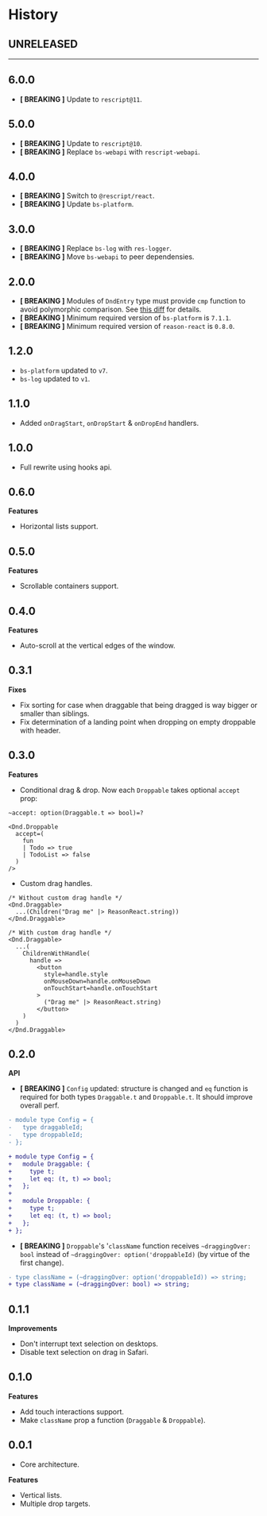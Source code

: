 # History

## UNRELEASED

---

## 6.0.0
* **[ BREAKING ]** Update to `rescript@11`.

## 5.0.0
* **[ BREAKING ]** Update to `rescript@10`.
* **[ BREAKING ]** Replace `bs-webapi` with `rescript-webapi`.

## 4.0.0
* **[ BREAKING ]** Switch to `@rescript/react`.
* **[ BREAKING ]** Update `bs-platform`.

## 3.0.0
* **[ BREAKING ]** Replace `bs-log` with `res-logger`.
* **[ BREAKING ]** Move `bs-webapi` to peer dependensies.

## 2.0.0
* **[ BREAKING ]** Modules of `DndEntry` type must provide `cmp` function to avoid polymorphic comparison. See [this diff](https://github.com/MinimaHQ/rescript-dnd/commit/238a0abab8ad88a7c643c0b022c49887c025a89b) for details.
* **[ BREAKING ]** Minimum required version of `bs-platform` is `7.1.1`.
* **[ BREAKING ]** Minimum required version of `reason-react` is `0.8.0`.

## 1.2.0
* `bs-platform` updated to `v7`.
* `bs-log` updated to `v1`.

## 1.1.0
* Added `onDragStart`, `onDropStart` & `onDropEnd` handlers.

## 1.0.0
* Full rewrite using hooks api.

## 0.6.0
**Features**
* Horizontal lists support.

## 0.5.0
**Features**
* Scrollable containers support.

## 0.4.0
**Features**
* Auto-scroll at the vertical edges of the window.

## 0.3.1
**Fixes**
* Fix sorting for case when draggable that being dragged is way bigger or smaller than siblings.
* Fix determination of a landing point when dropping on empty droppable with header.

## 0.3.0
**Features**
* Conditional drag & drop. Now each `Droppable` takes optional `accept` prop:

```reason
~accept: option(Draggable.t => bool)=?

<Dnd.Droppable
  accept=(
    fun
    | Todo => true
    | TodoList => false
  )
/>
```

* Custom drag handles.

```reason
/* Without custom drag handle */
<Dnd.Draggable>
  ...(Children("Drag me" |> ReasonReact.string))
</Dnd.Draggable>

/* With custom drag handle */
<Dnd.Draggable>
  ...(
    ChildrenWithHandle(
      handle =>
        <button
          style=handle.style
          onMouseDown=handle.onMouseDown
          onTouchStart=handle.onTouchStart
        >
          ("Drag me" |> ReasonReact.string)
        </button>
    )
  )
</Dnd.Draggable>
```

## 0.2.0
**API**
* **[ BREAKING ]** `Config` updated: structure is changed and `eq` function is required for both types `Draggable.t` and `Droppable.t`. It should improve overall perf.

```diff
- module type Config = {
-   type draggableId;
-   type droppableId;
- };

+ module type Config = {
+   module Draggable: {
+     type t;
+     let eq: (t, t) => bool;
+   };
+
+   module Droppable: {
+     type t;
+     let eq: (t, t) => bool;
+   };
+ };
```

* **[ BREAKING ]** `Droppable`'s '`className` function receives `~draggingOver: bool` instead of `~draggingOver: option('droppableId)` (by virtue of the first change).

```diff
- type className = (~draggingOver: option('droppableId)) => string;
+ type className = (~draggingOver: bool) => string;
```

## 0.1.1
**Improvements**
* Don't interrupt text selection on desktops.
* Disable text selection on drag in Safari.

## 0.1.0
**Features**
* Add touch interactions support.
* Make `className` prop a function (`Draggable` & `Droppable`).

## 0.0.1
* Core architecture.

**Features**
* Vertical lists.
* Multiple drop targets.
